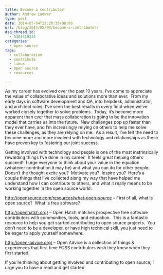 ```yaml
---
title: Become a contributor!
author: Andrew Ludwar
type: post
date: 2014-05-04T22:29:33+00:00
url: /blog/2014/05/04/become-a-contributor/
dsq_thread_id:
  - 5301419233
categories:
  - open source
tags:
  - collaboration
  - contribute
  - linux
  - open source
  - resources

---
```

<div class="entry-content">
  <p>
    As my career has evolved over the past 10 years, I’ve come to appreciate the value of collaborative ideas and solutions more than ever.  From my early days in software development and QA, into helpdesk, administrator, and architect roles, I’ve seen the best results in every field when we’ve worked closely together to solve problems.  Today, it’s become more apparent than ever that mass collaboration is going to be the innovation model that carries us into the future.  New challenges pop up faster than they ever have, and I’m increasingly relying on others to help me solve these challenges, as they are relying on me.  As a result, I’ve felt the need to become more and more involved with technology and relationships as these have proven key to fostering our joint success.
  </p>
  
  <p>
    Getting involved with technology and people is one of the most instrinsically rewarding things I’ve done in my career.  It feels great helping others succeed!  I urge everyone to think about your value in the equation (whatever contribution it may be) and what you can do for other people.  Doesn’t the thought excite you?  Motivate you?  Inspire you?  Here’s a couple things that I’ve collected along my way that have helped me understand how I can contribute to others, and what it really means to be working together in the open source world:
  </p>
  
  <p>
    <a title="http://opensource.com/resources/what-open-source" href="http://opensource.com/resources/what-open-source" target="_blank">http://opensource.com/resources/what-open-source</a> – First of all, what is open source?  What is free software?
  </p>
  
  <p>
    <a title="http://openhatch.org/" href="http://openhatch.org/" target="_blank">http://openhatch.org/</a> – Open Hatch matches prospective free software contributors with communities, tools, and education.  This is a fantastic resource to help you get started contributing to open source projects.  You don’t need to be a developer, or have high technical skill, you just need to be eager to apply yourself somewhere.
  </p>
  
  <p>
    <a title="http://open-advice.org/" href="http://open-advice.org/" target="_blank">http://open-advice.org/</a> – Open Advice is a collection of things & experiences that first time FOSS contributors wish they knew when they first started.
  </p>
  
  <p>
    If you’re thinking about getting involved and contributing to open source, I urge you to have a read and get started!
  </p>
</div>
